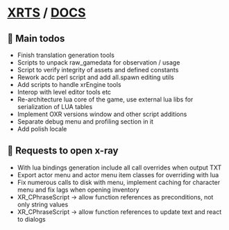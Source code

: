 # [XRTS](../README.md) / [DOCS](./README.md)

## 🧰 Main todos

- Finish translation generation tools
- Scripts to unpack raw_gamedata for observation / usage
- Script to verify integrity of assets and defined constants
- Rework acdc perl script and add all.spawn editing utils
- Add scripts to handle xrEngine tools
- Interop with level editor tools etc
- Re-architecture lua core of the game, use external lua libs for serialization of LUA tables
- Implement OXR versions window and other script additions
- Separate debug menu and profiling section in it
- Add polish locale

## 🧰 Requests to open x-ray

- With lua bindings generation include all call overrides when output TXT
- Export actor menu and actor menu item classes for overriding with lua
- Fix numerous calls to disk with menu, implement caching for character menu and fix lags when opening inventory
- XR_CPhraseScript -> allow function references as preconditions, not only string values
- XR_CPhraseScript -> allow function references to update text and react to dialogs
